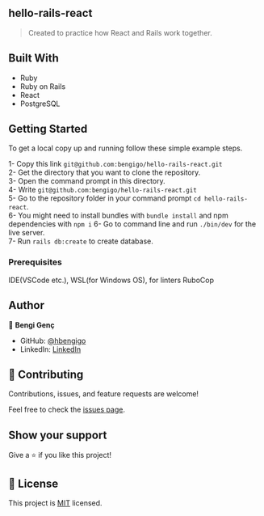 ## hello-rails-react

> Created to practice how React and Rails work together.

## Built With

- Ruby
- Ruby on Rails
- React
- PostgreSQL

## Getting Started

To get a local copy up and running follow these simple example steps.

1- Copy this link `git@github.com:bengigo/hello-rails-react.git` <br>
2- Get the directory that you want to clone the repository. <br>
3- Open the command prompt in this directory. <br>
4- Write `git@github.com:bengigo/hello-rails-react.git` <br>
5- Go to the repository folder in your command prompt `cd hello-rails-react`. <br>
6- You might need to install bundles with `bundle install` and npm dependencies with `npm i`
6- Go to command line and run `./bin/dev` for the live server. <br>
7- Run `rails db:create` to create database.

### Prerequisites

IDE(VSCode etc.), WSL(for Windows OS), for linters RuboCop

## Author

👤 **Bengi Genç**

- GitHub: [@hbengigo](https://github.com/bengigo)
- LinkedIn: [LinkedIn](https://www.linkedin.com/in/bengigenc/)

## 🤝 Contributing

Contributions, issues, and feature requests are welcome!

Feel free to check the [issues page](https://github.com/bengigo/hello-rails-react/issues).

## Show your support

Give a ⭐️ if you like this project!

## 📝 License

This project is [MIT](./LICENSE.md) licensed.
